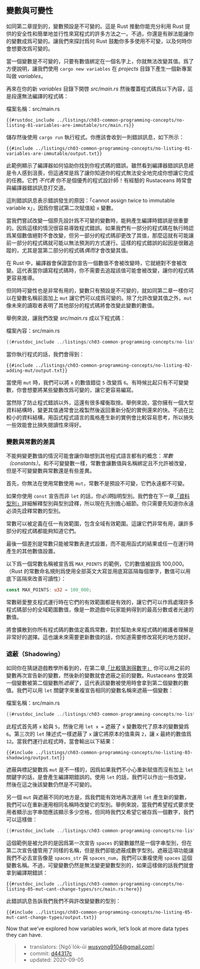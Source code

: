 ## 變數與可變性

如同第二章提到的，變數預設是不可變的。這是 Rust 推動你能充分利用 Rust 提供的安全性和簡單地並行性來寫程式的許多方法之一。不過，你還是有辦法能讓你的變數成爲可變的。讓我們來探討爲何 Rust 鼓勵你多多使用不可變，以及何時你會想要改爲可變的。

當一個變數是不可變的，只要有數值綁定在一個名字上，你就無法改變其值。爲了方便說明，讓我們使用 `cargo new variables` 在 *projects* 目錄下產生一個新專案叫做 *variables*。

再來在你的新 *variables* 目錄下開啓 *src/main.rs* 然後覆蓋程式碼爲以下內容，這是段還無法編譯的程式碼：

<span class="filename">檔案名稱：src/main.rs</span>

```rust,ignore,does_not_compile
{{#rustdoc_include ../listings/ch03-common-programming-concepts/no-listing-01-variables-are-immutable/src/main.rs}}
```

儲存然後使用 `cargo run` 執行程式。你應該會收到一則錯誤訊息，如下所示：

```console
{{#include ../listings/ch03-common-programming-concepts/no-listing-01-variables-are-immutable/output.txt}}
```

此範例顯示了編譯器如何協助你找到你程式碼的錯誤。雖然看到編譯器錯誤訊息總是令人感到沮喪，但這通常是爲了讓你知道你的程式無法安全地完成你想讓它完成的任務。它們 *不代表* 你不是個優秀的程式設計師！有經驗的 Rustaceans 時常會與編譯器錯誤訊息打交道。

這則錯誤訊息表示錯誤發生的原因：「cannot assign twice to immutable variable x」，因爲你嘗試第二次賦值給 `x` 變數。

當我們嘗試改變一個原先設計爲不可變的變數時，能夠產生編譯時錯誤是很重要的。因爲這樣的情況很容易導致程式錯誤。如果我們有一部分的程式碼在執行時認爲某個數值絕對不會改變，但另一部分的程式碼卻更改了其值，那麼這就有可能讓前一部分的程式碼就可能以無法預測的方式運行。這樣的程式錯誤的起因是很難追蹤的，尤其是當第二部分的程式碼*偶而*才會改變其值。

在 Rust 中，編譯器會保證當你宣告一個數值不會被改變時，它就絕對不會被改變。這代表當你讀寫程式碼時，你不需要去追蹤該值可能會被改變，讓你的程式碼更容易推導。

但同時可變性也是非常有用的，變數只有預設是不可變的，就如同第二章一樣你可以在變數名稱前面加上 `mut` 讓它們可以成爲可變的。除了允許改變其值之外，`mut` 像未來的讀取者表明了其他部分的程式碼將會改變此變數的數值。

舉例來說，讓我們改變 *src/main.rs*  成以下程式碼：

<span class="filename">檔案內容：src/main.rs</span>

```rust
{{#rustdoc_include ../listings/ch03-common-programming-concepts/no-listing-02-adding-mut/src/main.rs}}
```

當你執行程式的話，我們會得到：

```console
{{#include ../listings/ch03-common-programming-concepts/no-listing-02-adding-mut/output.txt}}
```

當使用 `mut` 時，我們可以將 `x` 的數值錯從 `5` 改變爲 `6`。有時候比起只有不可變變數，你會想要將某些變數改爲可變的，讓它更容易編寫。

當然除了防止程式錯誤以外，這還有很多權衡取捨。舉例來說，當你擁有一個大型資料結構時，變更其值通常會比複製然後返回重新分配的實例還來的快。不過在比較小的資料結構，用函式程式語言的風格產生新的實例會比較容易思考，所以損失一些效能會比損失閱讀性來得好。

### 變數與常數的差異

不能夠變更數值的情況可能會讓你聯想到其他程式語言都有的概念：*常數（constants）*。和不可變變數一樣，常數會讓數值與名稱綁定且不允許被改變，但是不可變變數與常數還是有些差異。

首先，你無法在使用常數使用 `mut`，常數不是預設不可變，它們永遠都不可變。

如果你使用 `const` 宣告而非 `let` 的話，你*必須*指明型別。我們會在下一章[「資料型別」][data-types]<!-- ignore -->詳細解釋型別與型別詮釋，所以現在先別擔心細節。你只需要先知道你永遠必須先詮釋常數的型別。

常數可以被定義在任一有效範圍，包含全域有效範圍。這讓它們非常有用，讓許多部分的程式碼都能夠知道它們。

最後一個差別是常數只能被常數表達式設置，而不能用函式的結果或任一在運行時產生的其他數值設置。

以下爲一個常數名稱被宣告爲 `MAX_POINTS` 的範例，它的數值被設爲 100,000。（Rust 的常數命名規則爲使用全部英文大寫並用底寫區隔每個單字，數值可以用底下區隔來改善可讀性）：

```rust
const MAX_POINTS: u32 = 100_000;
```

常數砸愛整支程式運行時在它們的有效範圍都是有效的，讓它們可以作爲處理許多程式碼部分的全域範圍數值，像是一款遊戲中玩家能夠得到的最高分數或者光速的數值。

將會擴散到你所有程式碼的數值定義爲常數，對於幫助未來程式碼的維護者理解是非常好的選擇。這也讓未來需要更新數值的話，你知道需要修改寫死的地方就好。

### 遮蔽（Shadowing）

如同你在猜謎遊戲教學所看到的，在第二章[「比較猜測得數字」][comparing-the-guess-to-the-secret-number]<!-- ignore --> 你可以用之前的變數再次宣告新的變數，然後新的變數就會遮蔽之前的變數。Rustaceans 會說第一個變數被第二個變數所*遮蔽*了，這代表該變數被使用時會拿到第二個變數的數值。我們可以用 `let` 關鍵字來重複宣告相同的變數名稱來遮蔽一個變數：

<span class="filename">檔案名稱：src/main.rs</span>

```rust
{{#rustdoc_include ../listings/ch03-common-programming-concepts/no-listing-03-shadowing/src/main.rs}}
```

此程式首先將 `x` 給與 `5`，然後它用 `let x =` 遮蔽了 `x` 變數取代了原本的變數變爲 `6`。第三次的 `let` 陳述式一樣遮蔽了 `x` 讓它將原本的值乘與 `2`，讓 `x` 最終的數值爲 `12`。當我們運行此程式時，當會輸出以下結果：

```console
{{#include ../listings/ch03-common-programming-concepts/no-listing-03-shadowing/output.txt}}
```

遮蔽與標記變數爲 `mut` 是不一樣的，因爲如果我們不小心重新賦值而沒有加上 `let` 關鍵字的話，是會產生編譯期錯誤的。使用 `let` 的話，我們可以作出一些改變，然後在這之後該變數仍然是不可變的。

另一個 `mut` 與遮蔽不同的地方是，爲我們能有效地再次運用 `let` 產生新的變數，我們可以在重新運用相同名稱時改變它的型別。舉例來說，當我們希望程式要求使用者顯示出字串間應該顯示多少空格，但同時我們又希望它被存爲一個數字，我們可以這樣做：

```rust
{{#rustdoc_include ../listings/ch03-common-programming-concepts/no-listing-04-shadowing-can-change-types/src/main.rs:here}}
```

這個範例是被允許的是因爲第一次宣告 `spaces` 的變數雖然是一個字串型別，但在第二次宣告儘管用了同樣的名稱，但是我們卻能遮蔽成數字型別。遮蔽這項功能讓我們不必去宣告像是 `spaces_str` 與 `spaces_num`，我們可以重複使用 `spaces` 這個變數名稱。不過，可變變數仍然是無法變更變數型別的，如果這樣做的話我們就會拿到編譯期錯誤：

```rust,ignore,does_not_compile
{{#rustdoc_include ../listings/ch03-common-programming-concepts/no-listing-05-mut-cant-change-types/src/main.rs:here}}
```

此錯誤訊息告訴我們我們不與許改變變數的型別：

```console
{{#include ../listings/ch03-common-programming-concepts/no-listing-05-mut-cant-change-types/output.txt}}
```

Now that we’ve explored how variables work, let’s look at more data types they
can have.

[comparing-the-guess-to-the-secret-number]:
ch02-00-guessing-game-tutorial.html#comparing-the-guess-to-the-secret-number
[data-types]: ch03-02-data-types.html#data-types

> - translators: [Ngô͘ Io̍k-ūi <wusyong9104@gmail.com>]
> - commit: [d44317c](https://github.com/rust-lang/book/blob/d44317c3122b44fb713aba66cc295dee3453b24b/src/ch03-01-variables-and-mutability.md)
> - updated: 2020-09-05